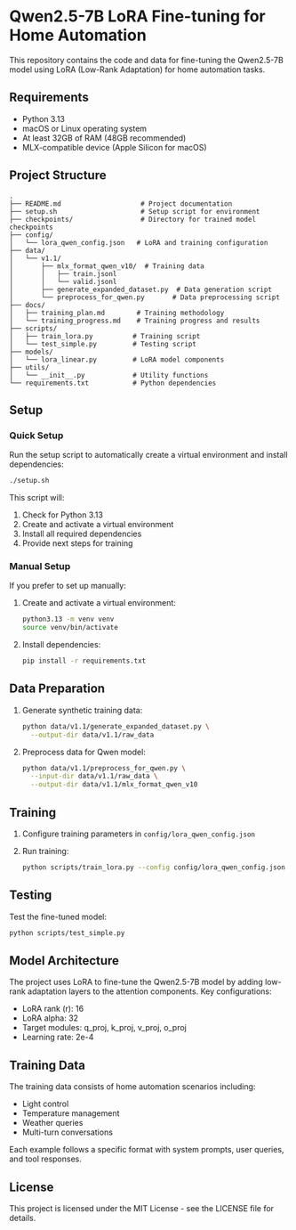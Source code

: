 # Qwen2.5-7B LoRA Fine-tuning for Home Automation

This repository contains the code and data for fine-tuning the Qwen2.5-7B model using LoRA (Low-Rank Adaptation) for home automation tasks.

## Requirements

- Python 3.13
- macOS or Linux operating system
- At least 32GB of RAM (48GB recommended)
- MLX-compatible device (Apple Silicon for macOS)

## Project Structure

```
.
├── README.md                    # Project documentation
├── setup.sh                     # Setup script for environment
├── checkpoints/                 # Directory for trained model checkpoints
├── config/
│   └── lora_qwen_config.json   # LoRA and training configuration
├── data/
│   └── v1.1/
│       ├── mlx_format_qwen_v10/  # Training data
│       │   ├── train.jsonl
│       │   └── valid.jsonl
│       ├── generate_expanded_dataset.py  # Data generation script
│       └── preprocess_for_qwen.py       # Data preprocessing script
├── docs/
│   ├── training_plan.md        # Training methodology
│   └── training_progress.md    # Training progress and results
├── scripts/
│   ├── train_lora.py          # Training script
│   └── test_simple.py         # Testing script
├── models/
│   └── lora_linear.py         # LoRA model components
├── utils/
│   └── __init__.py            # Utility functions
└── requirements.txt           # Python dependencies
```

## Setup

### Quick Setup

Run the setup script to automatically create a virtual environment and install dependencies:

```bash
./setup.sh
```

This script will:
1. Check for Python 3.13
2. Create and activate a virtual environment
3. Install all required dependencies
4. Provide next steps for training

### Manual Setup

If you prefer to set up manually:

1. Create and activate a virtual environment:
   ```bash
   python3.13 -m venv venv
   source venv/bin/activate
   ```

2. Install dependencies:
   ```bash
   pip install -r requirements.txt
   ```

## Data Preparation

1. Generate synthetic training data:
   ```bash
   python data/v1.1/generate_expanded_dataset.py \
     --output-dir data/v1.1/raw_data
   ```

2. Preprocess data for Qwen model:
   ```bash
   python data/v1.1/preprocess_for_qwen.py \
     --input-dir data/v1.1/raw_data \
     --output-dir data/v1.1/mlx_format_qwen_v10
   ```

## Training

1. Configure training parameters in `config/lora_qwen_config.json`

2. Run training:
   ```bash
   python scripts/train_lora.py --config config/lora_qwen_config.json
   ```

## Testing

Test the fine-tuned model:
```bash
python scripts/test_simple.py
```

## Model Architecture

The project uses LoRA to fine-tune the Qwen2.5-7B model by adding low-rank adaptation layers to the attention components. Key configurations:

- LoRA rank (r): 16
- LoRA alpha: 32
- Target modules: q_proj, k_proj, v_proj, o_proj
- Learning rate: 2e-4

## Training Data

The training data consists of home automation scenarios including:
- Light control
- Temperature management
- Weather queries
- Multi-turn conversations

Each example follows a specific format with system prompts, user queries, and tool responses.

## License

This project is licensed under the MIT License - see the LICENSE file for details. 